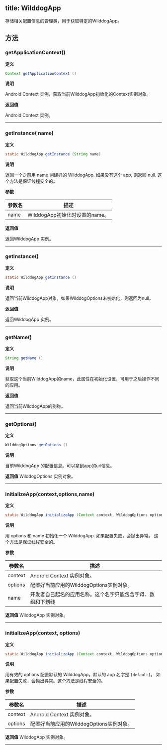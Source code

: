 title:  WilddogApp
---
存储相关配置信息的管理类，用于获取特定的WilddogApp。

## 方法

### getApplicationContext()
**定义**

```java
Context getApplicationContext ()
```

**说明**

Android Context 实例，获取当前WilddogApp初始化的Context实例对象。

**返回值**

Android Context 实例。
</br>

--- 
### getInstance( name)
**定义**

```java
static WilddogApp getInstance (String name)
```

**说明**

返回一个之前用 name 创建好的 WilddogApp. 如果没有这个 app, 则返回 null.
这个方法是保证线程安全的。

**参数**


参数名 | 描述 |
--- | --- |
name | WilddogApp初始化时设置的name。|

**返回值**

返回WilddogApp 实例。
</br>

--- 
### getInstance()
**定义**

```java
static WilddogApp getInstance ()
```

**说明**

返回当前WilddogApp对象，如果WilddogOptions未初始化，则返回为null。

**返回值**

返回WilddogApp 实例。
</br>

--- 
### getName()
**定义**

```java
String getName ()
```

**说明**

获取这个当前WilddogApp的name，此属性在初始化设置，可用于之后操作不同的应用。

**返回值**

返回当前WilddogApp的别称。
</br>

--- 
### getOptions()
**定义**

```java
WilddogOptions getOptions ()
```

**说明**

当前WilddogApp 的配置信息。可以拿到app的url信息。

**返回值**
WilddogOptions 实例对象。
</br>

--- 
### initializeApp(context,options,name)
**定义**

```java
static WilddogApp initializeApp (Context context, WilddogOptions options, String name)
```

**说明**

用 options 和 name 初始化一个 WilddogApp. 如果配置失败，会抛出异常。
这个方法是保证线程安全的。

**参数**

参数名 | 描述 |
--- | --- |
context | Android Context 实例对象。|
options | 配置好当前应用的WilddogOptions实例对象。|
name | 开发者自己起名的应用名称。这个名字只能包含字母、数组和下划线 |

**返回值**
WilddogApp 实例对象。
</br>

--- 
### initializeApp(context, options)
**定义**

```java
static WilddogApp initializeApp (Context context, WilddogOptions options)
```

**说明**

用有效的 options 配置默认的 WilddogApp。默认的 app 名字是 `[default]`。
如果配置失败，会抛出异常。这个方法是线程安全的。

**参数**

参数名 | 描述 |
--- | --- |
context | Android Context 实例对象。|
options | 配置好当前应用的WilddogOptions实例对象。|

**返回值**
WilddogApp 实例对象。
</br>

--- 